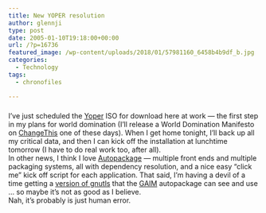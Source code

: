 ```yaml
---
title: New YOPER resolution
author: glennji
type: post
date: 2005-01-10T19:18:00+00:00
url: /?p=16736
featured_image: /wp-content/uploads/2018/01/57981160_6458b4b9df_b.jpg
categories:
  - Technology
tags:
  - chronofiles

---
```

<div class="post">
  <h3 class="post-title">
  </h3>
  
  <div class="post-body">
    I&#8217;ve just scheduled the <a href="https://web.archive.org/web/20050213162057/http://www.yoper.com/">Yoper</a> ISO for download here at work &#8212; the first step in my plans for world domination (I&#8217;ll release a World Domination Manifesto on <a href="https://web.archive.org/web/20050213162057/http://www.changethis.com/">ChangeThis</a> one of these days). When I get home tonight, I&#8217;ll back up all my critical data, and then I can kick off the installation at lunchtime tomorrow (I have to do real work too, after all).<br /> In other news, I think I love <a href="https://web.archive.org/web/20050213162057/http://www.autopackage.org/">Autopackage</a> &#8212; multiple front ends and multiple packaging systems, all with dependency resolution, and a nice easy &#8220;click me&#8221; kick off script for each application. That said, I&#8217;m having a devil of a time getting a <a href="https://web.archive.org/web/20050213162057/http://linux01.gwdg.de/~pbleser/rpm-navigation.php?cat=Network%2Fgaim/">version of gnutls</a> that the <a href="https://web.archive.org/web/20050213162057/http://gaim.sourceforge.net/">GAIM</a> autopackage can see and use &#8230; so maybe it&#8217;s not as good as I believe.<br /> Nah, it&#8217;s probably is just human error.
  </div>
</div>
